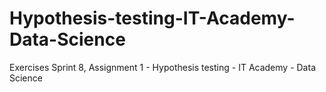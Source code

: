 # Hypothesis-testing-IT-Academy-Data-Science
Exercises Sprint 8, Assignment 1 - Hypothesis testing - IT Academy - Data Science
